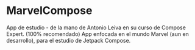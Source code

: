 # MarvelCompose
App de estudio - de la mano de Antonio Leiva en su curso de Compose Expert. (100% recomendado)
App enfocada en el mundo Marvel (aun en desarrollo), para el estudio de Jetpack Compose.
